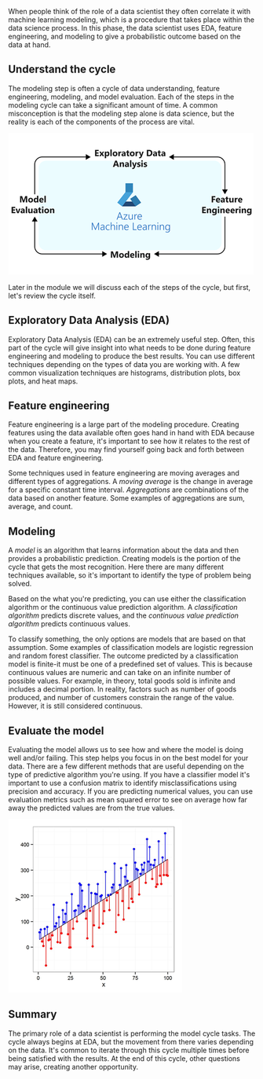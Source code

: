When people think of the role of a data scientist they often correlate it with machine learning modeling, which is a procedure that takes place within the data science process. In this phase, the data scientist uses EDA, feature engineering, and modeling to give a probabilistic outcome based on the data at hand.

## Understand the cycle

The modeling step is often a cycle of data understanding, feature engineering, modeling, and model evaluation. Each of the steps in the modeling cycle can take a significant amount of time. A common misconception is that the modeling step alone is data science, but the reality is each of the components of the process are vital.

![Screenshot of the modeling cycle.](../media/3-modeling-cycle.png)

Later in the module we will discuss each of the steps of the cycle, but first, let's review the cycle itself.

## Exploratory Data Analysis (EDA)

Exploratory Data Analysis (EDA) can be an extremely useful step. Often, this part of the cycle will give insight into what needs to be done during feature engineering and modeling to produce the best results. You can use different techniques depending on the types of data you are working with. A few common visualization techniques are histograms, distribution plots, box plots, and heat maps.

## Feature engineering

Feature engineering is a large part of the modeling procedure. Creating features using the data available often goes hand in hand with EDA because when you create a feature, it's important to see how it relates to the rest of the data. Therefore, you may find yourself going back and forth between EDA and feature engineering. 

Some techniques used in feature engineering are moving averages and different types of aggregations. A *moving average* is the change in average for a specific constant time interval. *Aggregations* are combinations of the data based on another feature. Some examples of aggregations are sum, average, and count.

## Modeling

A *model* is an algorithm that learns information about the data and then provides a probabilistic prediction. Creating models is the portion of the cycle that gets the most recognition. Here there are many different techniques available, so it's important to identify the type of problem being solved. 

Based on the what you're predicting, you can use either the classification algorithm or the continuous value prediction algorithm. A *classification algorithm* predicts discrete values, and the *continuous value prediction algorithm* predicts continuous values. 

To classify something, the only options are models that are based on that assumption. Some examples of classification models are logistic regression and random forest classifier. The outcome predicted by a classification model is finite-it must be one of a predefined set of values. This is because continuous values are numeric and can take on an infinite number of possible values. For example, in theory, total goods sold is infinite and includes a decimal portion. In reality, factors such as number of goods produced, and number of customers constrain the range of the value. However, it is still considered continuous.

## Evaluate the model

Evaluating the model allows us to see how and where the model is doing well and/or failing. This step helps you focus in on the best model for your data. There are a few different methods that are useful depending on the type of predictive algorithm you're using. If you have a classifier model it's important to use a confusion matrix to identify misclassifications using precision and accuracy. If you are predicting numerical values, you can use evaluation metrics such as mean squared error to see on average how far away the predicted values are from the true values.

![Screenshot of RMSE visualization.](../media/3-rmse.png)

## Summary

The primary role of a data scientist is performing the model cycle tasks. The cycle always begins at EDA, but the movement from there varies depending on the data. It's common to iterate through this cycle multiple times before being satisfied with the results. At the end of this cycle, other questions may arise, creating another opportunity.
